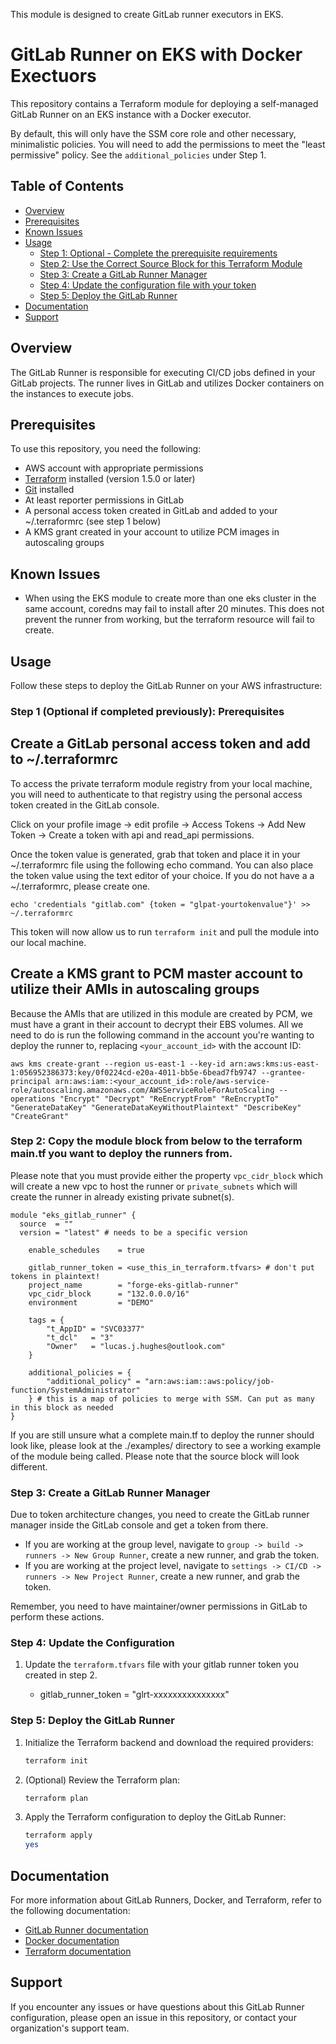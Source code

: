   This module is designed to create GitLab runner executors in EKS.

  # GitLab Runner on EKS with Docker Exectuors

This repository contains a Terraform module for deploying a self-managed GitLab Runner on an EKS instance with a Docker executor.

By default, this will only have the SSM core role and other necessary, minimalistic policies. You will need to add the permissions to meet the "least permissive" policy. See the `additional_policies` under Step 1.

## Table of Contents

- [Overview](#overview)
- [Prerequisites](#prerequisites)
- [Known Issues](#known-issues)
- [Usage](#usage)
  - [Step 1: Optional - Complete the prerequisite requirements](#step-1-optional-if-completed-previously-prerequisites)
  - [Step 2: Use the Correct Source Block for this Terraform Module](#step-2-use-the-correct-source-block-for-this-terraform-module)
  - [Step 3: Create a GitLab Runner Manager](#step-3-create-a-gitlab-runner-manager)
  - [Step 4: Update the configuration file with your token](#step-4-update-the-configuration)
  - [Step 5: Deploy the GitLab Runner](#step-5-deploy-the-gitlab-runner)
- [Documentation](#documentation)
- [Support](#support)

## Overview

The GitLab Runner is responsible for executing CI/CD jobs defined in your GitLab projects. The runner lives in GitLab and utilizes Docker containers on the instances to execute jobs. 

## Prerequisites

To use this repository, you need the following:

- AWS account with appropriate permissions
- [Terraform](https://www.terraform.io/downloads.html) installed (version 1.5.0 or later)
- [Git](https://git-scm.com/downloads) installed
- At least reporter permissions in GitLab
- A personal access token created in GitLab and added to your ~/.terraformrc (see step 1 below)
- A KMS grant created in your account to utilize PCM images in autoscaling groups

## Known Issues

- When using the EKS module to create more than one eks cluster in the same account, coredns may fail to install after 20 minutes. This does not prevent the runner from working, but the terraform resource will fail to create.

## Usage

Follow these steps to deploy the GitLab Runner on your AWS infrastructure:

### Step 1 (Optional if completed previously): Prerequisites

## Create a GitLab personal access token and add to ~/.terraformrc

To access the private terraform module registry from your local machine, you will need to authenticate to that registry using the personal access token created in the GitLab console.

Click on your profile image -> edit profile -> Access Tokens -> Add New Token -> Create a token with api and read_api permissions.

Once the token value is generated, grab that token and place it in your ~/.terraformrc file using the following echo command. You can also place the token value using the text editor of your choice. If you do not have a a ~/.terraformrc, please create one.

`echo 'credentials "gitlab.com" {token = "glpat-yourtokenvalue"}' >> ~/.terraformrc`

This token will now allow us to run `terraform init` and pull the module into our local machine.

## Create a KMS grant to PCM master account to utilize their AMIs in autoscaling groups

Because the AMIs that are utilized in this module are created by PCM, we must have a grant in their account to decrypt their EBS volumes. All we need to do is run the following command in the account you're wanting to deploy the runner to, replacing `<your_account_id>` with the account ID:

`aws kms create-grant --region us-east-1 --key-id arn:aws:kms:us-east-1:056952386373:key/0f0224cd-e20a-4011-bb5e-6bead7fb9747 --grantee-principal arn:aws:iam::<your_account_id>:role/aws-service-role/autoscaling.amazonaws.com/AWSServiceRoleForAutoScaling --operations "Encrypt" "Decrypt" "ReEncryptFrom" "ReEncryptTo" "GenerateDataKey" "GenerateDataKeyWithoutPlaintext" "DescribeKey" "CreateGrant"`

### Step 2: Copy the module block from below to the terraform main.tf you want to deploy the runners from.

Please note that you must provide either the property `vpc_cidr_block` which will create a new vpc to host the runner or `private_subnets` which will create the runner in already existing private subnet(s). 

```hcl
module "eks_gitlab_runner" {
  source  = ""
  version = "latest" # needs to be a specific version

    enable_schedules    = true

    gitlab_runner_token = <use_this_in_terraform.tfvars> # don't put tokens in plaintext!
    project_name        = "forge-eks-gitlab-runner"
    vpc_cidr_block      = "132.0.0.0/16"
    environment         = "DEMO"

    tags = {
        "t_AppID" = "SVC03377"
        "t_dcl"   = "3"
        "Owner"   = "lucas.j.hughes@outlook.com"
    }

    additional_policies = {
        "additional_policy" = "arn:aws:iam::aws:policy/job-function/SystemAdministrator"
    } # this is a map of policies to merge with SSM. Can put as many in this block as needed
}
```

If you are still unsure what a complete main.tf to deploy the runner should look like, please look at the ./examples/ directory to see a working example of the module being called. Please note that the source block will look different.

### Step 3: Create a GitLab Runner Manager

Due to token architecture changes, you need to create the GitLab runner manager inside the GitLab console and get a token from there.

- If you are working at the group level, navigate to `group -> build -> runners -> New Group Runner`, create a new runner, and grab the token.
- If you are working at the project level, navigate to `settings -> CI/CD -> runners -> New Project Runner`, create a new runner, and grab the token.

Remember, you need to have maintainer/owner permissions in GitLab to perform these actions.

### Step 4: Update the Configuration

1. Update the `terraform.tfvars` file with your gitlab runner token you created in step 2.

    - gitlab_runner_token = "glrt-xxxxxxxxxxxxxxx"

### Step 5: Deploy the GitLab Runner

1. Initialize the Terraform backend and download the required providers:

    ```bash
    terraform init
    ```

2. (Optional) Review the Terraform plan:

    ```bash
    terraform plan
    ```

3. Apply the Terraform configuration to deploy the GitLab Runner:

    ```bash
    terraform apply
    yes
    ```

## Documentation

For more information about GitLab Runners, Docker, and Terraform, refer to the following documentation:

- [GitLab Runner documentation](https://docs.gitlab.com/runner/)
- [Docker documentation](https://docs.docker.com/)
- [Terraform documentation](https://www.terraform.io/docs/index.html)

## Support

If you encounter any issues or have questions about this GitLab Runner configuration, please open an issue in this repository, or contact your organization's support team.
